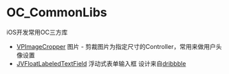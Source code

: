 # OC_CommonLibs

iOS开发常用OC三方库

 - [VPImageCropper](https://github.com/windshg/VPImageCropper) 图片 - 剪裁图片为指定尺寸的Controller，常用来做用户头像设置
 - [JVFloatLabeledTextField](https://github.com/jverdi/JVFloatLabeledTextField) 浮动式表单输入框 设计来自[dribbble](https://dribbble.com/shots/1254439--GIF-Mobile-Form-Interaction)